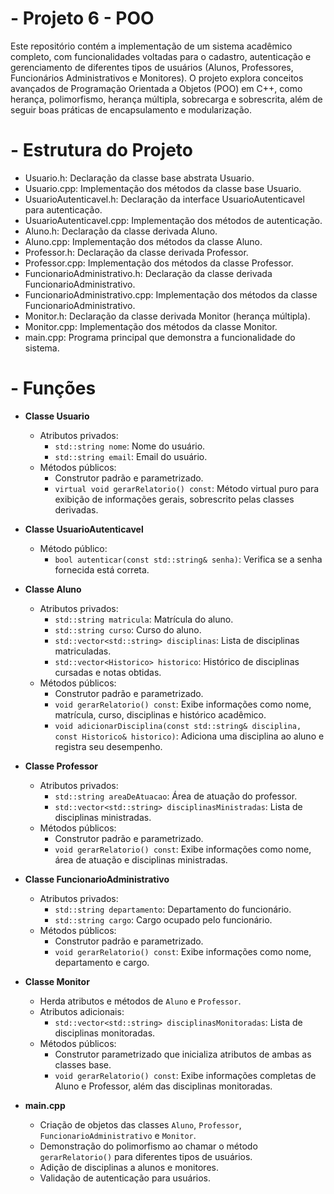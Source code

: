 # - Projeto 6 - POO

Este repositório contém a implementação de um sistema acadêmico completo, com funcionalidades voltadas para o cadastro, autenticação e gerenciamento de diferentes tipos de usuários (Alunos, Professores, Funcionários Administrativos e Monitores). O projeto explora conceitos avançados de Programação Orientada a Objetos (POO) em C++, como herança, polimorfismo, herança múltipla, sobrecarga e sobrescrita, além de seguir boas práticas de encapsulamento e modularização.

# - Estrutura do Projeto

- Usuario.h: Declaração da classe base abstrata Usuario.
- Usuario.cpp: Implementação dos métodos da classe base Usuario.
- UsuarioAutenticavel.h: Declaração da interface UsuarioAutenticavel para autenticação.
- UsuarioAutenticavel.cpp: Implementação dos métodos de autenticação.
- Aluno.h: Declaração da classe derivada Aluno.
- Aluno.cpp: Implementação dos métodos da classe Aluno.
- Professor.h: Declaração da classe derivada Professor.
- Professor.cpp: Implementação dos métodos da classe Professor.
- FuncionarioAdministrativo.h: Declaração da classe derivada FuncionarioAdministrativo.
- FuncionarioAdministrativo.cpp: Implementação dos métodos da classe FuncionarioAdministrativo.
- Monitor.h: Declaração da classe derivada Monitor (herança múltipla).
- Monitor.cpp: Implementação dos métodos da classe Monitor.
- main.cpp: Programa principal que demonstra a funcionalidade do sistema.

# - Funções

- **Classe Usuario**
  - Atributos privados:
    - `std::string nome`: Nome do usuário.
    - `std::string email`: Email do usuário.
  - Métodos públicos:
    - Construtor padrão e parametrizado.
    - `virtual void gerarRelatorio() const`: Método virtual puro para exibição de informações gerais, sobrescrito pelas classes derivadas.

- **Classe UsuarioAutenticavel**
  - Método público:
    - `bool autenticar(const std::string& senha)`: Verifica se a senha fornecida está correta.

- **Classe Aluno**
  - Atributos privados:
    - `std::string matricula`: Matrícula do aluno.
    - `std::string curso`: Curso do aluno.
    - `std::vector<std::string> disciplinas`: Lista de disciplinas matriculadas.
    - `std::vector<Historico> historico`: Histórico de disciplinas cursadas e notas obtidas.
  - Métodos públicos:
    - Construtor padrão e parametrizado.
    - `void gerarRelatorio() const`: Exibe informações como nome, matrícula, curso, disciplinas e histórico acadêmico.
    - `void adicionarDisciplina(const std::string& disciplina, const Historico& historico)`: Adiciona uma disciplina ao aluno e registra seu desempenho.

- **Classe Professor**
  - Atributos privados:
    - `std::string areaDeAtuacao`: Área de atuação do professor.
    - `std::vector<std::string> disciplinasMinistradas`: Lista de disciplinas ministradas.
  - Métodos públicos:
    - Construtor padrão e parametrizado.
    - `void gerarRelatorio() const`: Exibe informações como nome, área de atuação e disciplinas ministradas.

- **Classe FuncionarioAdministrativo**
  - Atributos privados:
    - `std::string departamento`: Departamento do funcionário.
    - `std::string cargo`: Cargo ocupado pelo funcionário.
  - Métodos públicos:
    - Construtor padrão e parametrizado.
    - `void gerarRelatorio() const`: Exibe informações como nome, departamento e cargo.

- **Classe Monitor**
  - Herda atributos e métodos de `Aluno` e `Professor`.
  - Atributos adicionais:
    - `std::vector<std::string> disciplinasMonitoradas`: Lista de disciplinas monitoradas.
  - Métodos públicos:
    - Construtor parametrizado que inicializa atributos de ambas as classes base.
    - `void gerarRelatorio() const`: Exibe informações completas de Aluno e Professor, além das disciplinas monitoradas.

- **main.cpp**
  - Criação de objetos das classes `Aluno`, `Professor`, `FuncionarioAdministrativo` e `Monitor`.
  - Demonstração do polimorfismo ao chamar o método `gerarRelatorio()` para diferentes tipos de usuários.
  - Adição de disciplinas a alunos e monitores.
  - Validação de autenticação para usuários.
